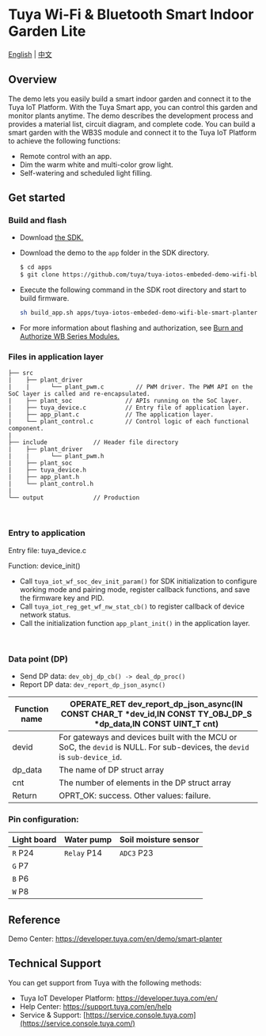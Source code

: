 # Tuya Wi-Fi & Bluetooth Smart Indoor Garden Lite

[English](./README.md) | [中文](./README-zh.md)

## Overview

The demo lets you easily build a smart indoor garden and connect it to the Tuya IoT Platform. With the Tuya Smart app, you can control this garden and monitor plants anytime. The demo describes the development process and provides a material list, circuit diagram, and complete code. You can build a smart garden with the WB3S module and connect it to the Tuya IoT Platform to achieve the following functions:
* Remote control with an app.
* Dim the warm white and multi-color grow light.
* Self-watering and scheduled light filling.

## Get started

### Build and flash

+ Download [the SDK.](https://github.com/tuya/tuya-iotos-embeded-sdk-wifi-ble-bk7231t)

+ Download the demo to the `app` folder in the SDK directory.

  ```bash
  $ cd apps
  $ git clone https://github.com/tuya/tuya-iotos-embeded-demo-wifi-ble-smart-planter-lite
  ```

+ Execute the following command in the SDK root directory and start to build firmware.

  ```bash
  sh build_app.sh apps/tuya-iotos-embeded-demo-wifi-ble-smart-planter-lite tuya-iotos-embeded-demo-wifi-ble-smart-planter-lite 1.0.0 
  ```

+ For more information about flashing and authorization, see [Burn and Authorize WB Series Modules.](https://developer.tuya.com/cn/docs/iot/device-development/burn-and-authorization/burn-and-authorize-wifi-ble-modules/burn-and-authorize-wb-series-modules?id=Ka78f4pttsytd)

### Files in application layer

```
├── src	
|    ├── plant_driver
|    |      └── plant_pwm.c         // PWM driver. The PWM API on the SoC layer is called and re-encapsulated.
|    ├── plant_soc               // APIs running on the SoC layer.
|    ├── tuya_device.c           // Entry file of application layer.
|    ├── app_plant.c             // The application layer.
|    └── plant_control.c         // Control logic of each functional component.
|
├── include				// Header file directory
|    ├── plant_driver
|    |      └── plant_pwm.h
|    ├── plant_soc
|    ├── tuya_device.h
|    ├── app_plant.h
|    └── plant_control.h
|
└── output              // Production
```

<br>

### Entry to application
Entry file: tuya_device.c

Function: device_init()

+ Call `tuya_iot_wf_soc_dev_init_param()` for SDK initialization to configure working mode and pairing mode, register callback functions, and save the firmware key and PID.
+ Call `tuya_iot_reg_get_wf_nw_stat_cb()` to register callback of device network status.
+ Call the initialization function `app_plant_init()` in the application layer.

<br>

### Data point (DP)

+ Send DP data: `dev_obj_dp_cb() -> deal_dp_proc()`
+ Report DP data: `dev_report_dp_json_async()`

| Function name | OPERATE_RET dev_report_dp_json_async(IN CONST CHAR_T *dev_id,IN CONST TY_OBJ_DP_S *dp_data,IN CONST UINT_T cnt) |
|	---|---|
| devid | For gateways and devices built with the MCU or SoC, the `devid` is NULL. For sub-devices, the `devid` is `sub-device_id`. |
| dp_data | The name of DP struct array |
| cnt | The number of elements in the DP struct array |
| Return | OPRT_OK: success. Other values: failure. |

### Pin configuration:

| Light board | Water pump | Soil moisture sensor |
| --- | --- | --- |
| `R` P24 | `Relay` P14 | `ADC3` P23 |
| `G` P7 |
| `B` P6 |
| `W` P8 |



## Reference

Demo Center: https://developer.tuya.com/en/demo/smart-planter



## Technical Support

You can get support from Tuya with the following methods:

- Tuya IoT Developer Platform: https://developer.tuya.com/en/
- Help Center: https://support.tuya.com/en/help
- Service & Support: [https://service.console.tuya.com](https://service.console.tuya.com/)




